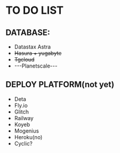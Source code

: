 # TO DO LIST

## DATABASE:

- Datastax Astra
- <s> Hasura + yugabyte </s>
- <s> Tgcloud </s>
- ---Planetscale---

## DEPLOY PLATFORM(not yet)

- Deta
- Fly.io
- Glitch
- Railway
- Koyeb
- Mogenius
- Heroku(no)
- Cyclic?
